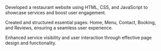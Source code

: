 Developed a restaurant website using HTML, CSS, and JavaScript to showcase services and boost user engagement.

Created and structured essential pages: Home, Menu, Contact, Booking, and Reviews, ensuring a seamless user experience.

Enhanced service visibility and user interaction through effective page design and functionality.

